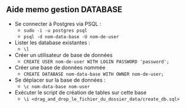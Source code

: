 ## Aide memo gestion DATABASE 

- Se connecter à Postgres via PSQL : 
  - `sudo -i -u postgres psql`
  - `psql -d nom-data-base -U nom-de-user`
- Lister les database existantes :
  -  `\l`
- Créer un utilisateur de base de données
  - `CREATE USER nom-de-user WITH LOGIN PASSWORD 'password';`
- Créer une base de données nommée
  - `CREATE DATABASE nom-data-base WITH OWNER nom-de-user;`
- Se déplacer sur la base de données :
  - `\c nom-data-base nom-user`
- Exécuter le script de création de tables sur cette base 
  - `\i <drag_and_drop_le_fichier_du_dossier_data/create_db.sql>`
